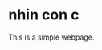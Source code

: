 <!DOCTYPE html>
<html lang="en">
<head>
    <meta charset="UTF-8">
    <meta name="viewport" content="width=device-width, initial-scale=1.0">
    <title>Your Webpage</title>
</head>
<body>
    <h1>nhin con c</h1>
    <p>This is a simple webpage.</p>
</body>
</html>
